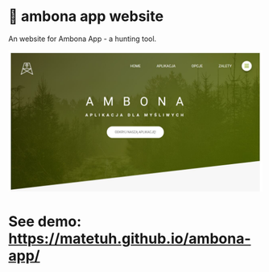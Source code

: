 # 🦌 ambona app website

An website for Ambona App - a hunting tool.

<p align="center">
  <img src="./example/1.JPG " alt="Example of Ambona website" width="738">
</p>

# See demo: https://matetuh.github.io/ambona-app/
